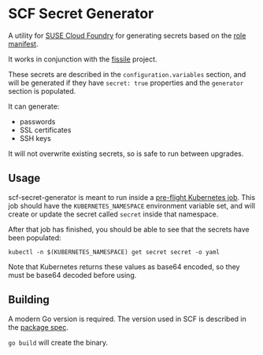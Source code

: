 # SCF Secret Generator

A utility for [SUSE Cloud Foundry](https://github.com/SUSE/scf) for generating
secrets based on the [role manifest](https://github.com/SUSE/scf/blob/develop/container-host-files/etc/hcf/config/role-manifest.yml).

It works in conjunction with the [fissile](https://github.com/SUSE/fissile) project.

These secrets are described in the `configuration.variables` section, and will
be generated if they have `secret: true` properties and the `generator` section
is populated.

It can generate:

* passwords
* SSL certificates
* SSH keys

It will not overwrite existing secrets, so is safe to run between upgrades.

## Usage

scf-secret-generator is meant to run inside a [pre-flight Kubernetes job](https://github.com/SUSE/scf/blob/develop/src/hcf-release/jobs/generate-secrets/templates/run.erb).
This job should have the `KUBERNETES_NAMESPACE` environment variable set, and
will create or update the secret called `secret` inside that namespace.

After that job has finished, you should be able to see that the secrets have
been populated:

`kubectl -n $(KUBERNETES_NAMESPACE) get secret secret -o yaml`

Note that Kubernetes returns these values as base64 encoded, so they must be
base64 decoded before using.

## Building

A modern Go version is required. The version used in SCF is described in the
[package spec](https://github.com/SUSE/scf/blob/develop/src/hcf-release/packages/generate-secrets/spec).

`go build` will create the binary.
